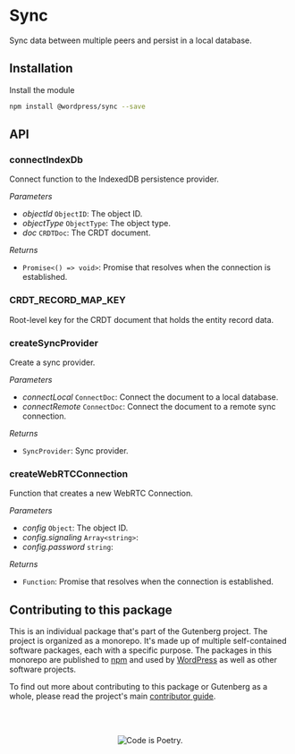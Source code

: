 # Sync

Sync data between multiple peers and persist in a local database.

## Installation

Install the module

```bash
npm install @wordpress/sync --save
```

## API

<!-- START TOKEN(Autogenerated API docs) -->

### connectIndexDb

Connect function to the IndexedDB persistence provider.

_Parameters_

-   _objectId_ `ObjectID`: The object ID.
-   _objectType_ `ObjectType`: The object type.
-   _doc_ `CRDTDoc`: The CRDT document.

_Returns_

-   `Promise<() => void>`: Promise that resolves when the connection is established.

### CRDT_RECORD_MAP_KEY

Root-level key for the CRDT document that holds the entity record data.

### createSyncProvider

Create a sync provider.

_Parameters_

-   _connectLocal_ `ConnectDoc`: Connect the document to a local database.
-   _connectRemote_ `ConnectDoc`: Connect the document to a remote sync connection.

_Returns_

-   `SyncProvider`: Sync provider.

### createWebRTCConnection

Function that creates a new WebRTC Connection.

_Parameters_

-   _config_ `Object`: The object ID.
-   _config.signaling_ `Array<string>`:
-   _config.password_ `string`:

_Returns_

-   `Function`: Promise that resolves when the connection is established.

<!-- END TOKEN(Autogenerated API docs) -->

## Contributing to this package

This is an individual package that's part of the Gutenberg project. The project is organized as a monorepo. It's made up of multiple self-contained software packages, each with a specific purpose. The packages in this monorepo are published to [npm](https://www.npmjs.com/) and used by [WordPress](https://make.wordpress.org/core/) as well as other software projects.

To find out more about contributing to this package or Gutenberg as a whole, please read the project's main [contributor guide](https://github.com/WordPress/gutenberg/tree/HEAD/CONTRIBUTING.md).

<br /><br /><p align="center"><img src="https://s.w.org/style/images/codeispoetry.png?1" alt="Code is Poetry." /></p>
